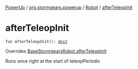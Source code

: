 [PowerUp](../../index.md) / [org.stormgears.powerup](../index.md) / [Robot](index.md) / [afterTeleopInit](./after-teleop-init.md)

# afterTeleopInit

`fun afterTeleopInit(): `[`Unit`](https://kotlinlang.org/api/latest/jvm/stdlib/kotlin/-unit/index.html)

Overrides [BaseStormgearsRobot.afterTeleopInit](../../org.stormgears.utils/-base-stormgears-robot/after-teleop-init.md)

Runs once right at the start of teleopPeriodic

